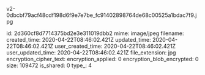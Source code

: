 v2-0dbcbf79acf48cdf198d6f9e7e7be_fc91402898764de68c00525a1bdac7f9.jpg

id: 2d360cf8d7714375bd2e3e311019dbb2
mime: image/jpeg
filename: 
created_time: 2020-04-22T08:46:02.421Z
updated_time: 2020-04-22T08:46:02.421Z
user_created_time: 2020-04-22T08:46:02.421Z
user_updated_time: 2020-04-22T08:46:02.421Z
file_extension: jpg
encryption_cipher_text: 
encryption_applied: 0
encryption_blob_encrypted: 0
size: 109472
is_shared: 0
type_: 4